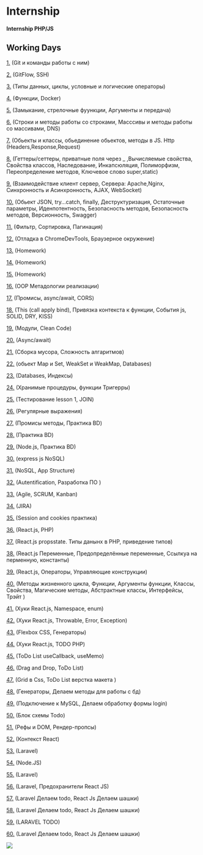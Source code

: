 # Internship 
#### Internship PHP/JS
## Working Days 
[1.](https://github.com/Freemanvavilon2020/Internship/blob/master/1_day/first_day.md) (Git и команды работы с ним)

[2.](https://github.com/Freemanvavilon2020/Internship/blob/master/2_day/second_day.md) (GitFlow, SSH)

[3.](https://github.com/Freemanvavilon2020/Internship/blob/master/3_day/third_day.md) (Типы данных, циклы, условные и логические операторы)

[4.](https://github.com/Freemanvavilon2020/Internship/blob/master/4_day/fourth_day.md) (Функции, Docker)

[5.](https://github.com/Freemanvavilon2020/Internship/blob/master/5_day/5_day.md) (Замыкание, стрелочные фуункции, Аргументы и передача)

[6.](https://github.com/Freemanvavilon2020/Internship/blob/master/6_day/6_day.md) (Строки и методы работы со строками, Масссивы и методы работы со массивами, DNS)

[7.](https://github.com/Freemanvavilon2020/Internship/blob/master/7_day/7_day.md) (Обьекты и классы, обьединение обьектов, методы в JS. Http (Headers,Response,Request)

[8.](https://github.com/Freemanvavilon2020/Internship/blob/master/8_day/8_day.md) (Геттеры/сеттеры, приватные поля через _ ,Вычисляемые свойства, Свойства классов, Наследование, Инкапсюляция, Полиморфизм, Переопределение методов, Ключевое слово super,static) 

[9.](https://github.com/Freemanvavilon2020/Internship/blob/master/9_day/9_day.md) (Взаимодействие клиент сервер, Сервера: Apache,Nginx, Синхронность и Асинхронность, AJAX, WebSocket)

[10.](https://github.com/Freemanvavilon2020/Internship/blob/master/10_day/10_day.md) (Обьект JSON, try…catch, finally, Деструктуризация, Остаточные параметры, Иденпотентность, Безопасность методов, Безопасность методов, Версионность, Swagger)

[11.](https://github.com/Freemanvavilon2020/Internship/blob/master/11_day/11_day.md) (Фильтр, Cортировка, Пагинация)

[12.](https://github.com/Freemanvavilon2020/Internship/blob/master/12_day/12_day.md) (Отладка в ChromeDevTools, Браузерное окружение)

[13.](https://github.com/Freemanvavilon2020/Internship/blob/master/13_day/13_day.md) (Homework)

[14.](https://github.com/Freemanvavilon2020/Internship/blob/master/14_day/14_day.md) (Homework)

[15.](https://github.com/Freemanvavilon2020/Internship/blob/master/15_day/15_day.md) (Homework)

[16.](https://github.com/Freemanvavilon2020/Internship/blob/master/16_day/16_day.md) (OOP Метадологии реализации)

[17.](https://github.com/Freemanvavilon2020/Internship/blob/master/17_day/17_day.md) (Промисы, async/await, CORS)

[18.](https://github.com/Freemanvavilon2020/Internship/blob/master/18_day/18_day.md) (This (call apply bind), Привязка контекста к функции, События js, SOLID, DRY, KISS)

[19.](https://github.com/Freemanvavilon2020/Internship/blob/master/19_day/19_day.md) (Модули, Clean Code)

[20.](https://github.com/Freemanvavilon2020/Internship/blob/master/20_day/20_day.md) (Async/await)

[21.](https://github.com/Freemanvavilon2020/Internship/blob/master/21_day/21_day.md) (Сборка мусора, Сложность алгаритмов)

[22.](https://github.com/Freemanvavilon2020/Internship/blob/master/22_day/22_day.md) (обьект Map и Set, WeakSet и WeakMap, Databases)

[23.](https://github.com/Freemanvavilon2020/Internship/blob/master/23_day/23_day.md) (Databases, Индексы)

[24.](https://github.com/Freemanvavilon2020/Internship/blob/master/24_day/24_day.md) (Хранимые процедуры, функции Тригерры)

[25.](https://github.com/Freemanvavilon2020/Internship/blob/master/25_day/25_day.md) (Тестирование lesson 1, JOIN)

[26.](https://github.com/Freemanvavilon2020/Internship/blob/master/26_day/26_day.md) (Регулярные выражения)

[27.](https://github.com/Freemanvavilon2020/Internship/blob/master/27_day/27_day.md) (Промисы методы, Практика BD)

[28.](https://github.com/Freemanvavilon2020/Internship/blob/master/28_day/28_day.md) (Практика BD)

[29.](https://github.com/Freemanvavilon2020/Internship/blob/master/29_day/29_day.md) (Node.js, Практика BD)

[30.](https://github.com/Freemanvavilon2020/Internship/blob/master/30_day/30_day.md) (express js NoSQL)

[31.](https://github.com/Freemanvavilon2020/Internship/blob/master/31_day/31_day.md) (NoSQL, App Structure)

[32.](https://github.com/Freemanvavilon2020/Internship/blob/master/32_day/32_day.md) (Autentification, Разработка ПО )

[33.](https://github.com/Freemanvavilon2020/Internship/blob/master/33_day/33_day.md) (Agile, SCRUM, Kanban)

[34.](https://github.com/Freemanvavilon2020/Internship/blob/master/34_day/34_day.md) (JIRA)

[35.](https://github.com/Freemanvavilon2020/Internship/blob/master/35_day/35_day.md) (Session and cookies практика)

[36.](https://github.com/Freemanvavilon2020/Internship/blob/master/36_day/36_day.md) (React.js, PHP)

[37.](https://github.com/Freemanvavilon2020/Internship/blob/master/37_day/37_day.md) (React.js propsstate. Типы данынх в PHP, приведение типов)

[38.](https://github.com/Freemanvavilon2020/Internship/blob/master/38_day/38_day.md) (React.js Переменные, Предопределённые переменные, Ссылкуа на перменную, константы)

[39.](https://github.com/Freemanvavilon2020/Internship/blob/master/39_day/39_day.md) (React.js, Операторы, Управляющие конструкции)

[40.](https://github.com/Freemanvavilon2020/Internship/blob/master/40_day/40_day.md) (Методы жизненного цикла, Функции, Аргументы функции, Классы, Свойства, Магические методы, Абстрактные классы, Интерфейсы, Трэйт )

[41.](https://github.com/Freemanvavilon2020/Internship/blob/master/41_day/41_day.md) (Хуки React.js, Namespace, enum)

[42.](https://github.com/Freemanvavilon2020/Internship/blob/master/42_day/42_day.md) (Хуки React.js, Throwable, Error, Exception)

[43.](https://github.com/Freemanvavilon2020/Internship/blob/master/43_day/43_day.md) (Flexbox CSS, Генераторы)

[44.](https://github.com/Freemanvavilon2020/Internship/blob/master/44_day/44_day.md) (Хуки React.js, TODO PHP)

[45.](https://github.com/Freemanvavilon2020/Internship/blob/master/45_day/45_day.md) (ToDo List useCallback,
useMemo)

[46.](https://github.com/Freemanvavilon2020/Internship/blob/master/46_day/46_day.md) (Drag and Drop, ToDo List)

[47.](https://github.com/Freemanvavilon2020/Internship/blob/master/47_day/47_day.md) (Grid в Css, ToDo List верстка макета )

[48.](https://github.com/Freemanvavilon2020/Internship/blob/master/48_day/48_day.md) (Генераторы, Делаем методы для работы с бд)

[49.](https://github.com/Freemanvavilon2020/Internship/blob/master/49_day/49_day.md) (Подключение к MySQL, Делаем обработку формы login)

[50.](https://github.com/Freemanvavilon2020/Internship/blob/master/50_day/50_day.md) (Блок схемы Todo)

[51.](https://github.com/Freemanvavilon2020/Internship/blob/master/51_day/51_day.md) (Рефы и DOM, Рендер-пропсы)

[52.](https://github.com/Freemanvavilon2020/Internship/blob/master/52_day/52_day.md) (Контекст React)

[53.](https://github.com/Freemanvavilon2020/Internship/blob/master/53_day/53_day.md) (Laravel)

[54.](https://github.com/Freemanvavilon2020/Internship/blob/master/54_day/54_day.md) (Node.JS)

[55.](https://github.com/Freemanvavilon2020/Internship/blob/master/55_day/55_day.md) (Laravel)

[56.](https://github.com/Freemanvavilon2020/Internship/blob/master/56_day/56_day.md) (Laravel, Предохранители React JS)

[57.](https://github.com/Freemanvavilon2020/Internship/blob/master/57_day/57_day.md) (Laravel Делаем todo, React Js Делаем шашки)


[58.](https://github.com/Freemanvavilon2020/Internship/blob/master/58_day/58_day.md) (Laravel Делаем todo, React Js Делаем шашки)

[59.](https://github.com/Freemanvavilon2020/Internship/blob/master/59_day/59_day.md) (LARAVEL TODO)


[60.](https://github.com/Freemanvavilon2020/Internship/blob/master/60_day/60_day.md) (Laravel Делаем todo, React Js Делаем шашки)

![](https://cs.pikabu.ru/post_img/big/2013/03/22/6/1363940798_1120327664.jpg)


